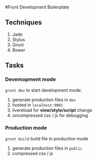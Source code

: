 #Front Development Boilerplate

## Techniques

1. Jade
2. Stylus
3. Grunt
4. Bower

## Tasks

### Devemopment mode

`grunt dev` to start development mode:

1. generate production files in `dev`
2. hosted in `localhost:9001`
3. livereload for **view/style/script** change
4. uncompressed css / js for debugging

### Production mode

`grunt build` build file in production mode

1. generate production files in `public`
2. compressed css / js

